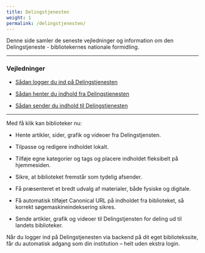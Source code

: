 ```yaml
---
title: Delingstjenesten
weight: 1
permalink: /delingstjenesten/
---
```



Denne side samler de seneste vejledninger og information om den Delingstjeneste - bibliotekernes nationale formidling.

---

### Vejledninger

- [Sådan logger du ind på Delingstjenesten](https://www.folkebibliotekernescms.dk/main/delingstjenesten/login-i-delingstjenesten/)

- [Sådan henter du indhold fra Delingstjenesten](https://www.folkebibliotekernescms.dk/main/delingstjenesten/import-af-indhold/)

-  [Sådan sender du indhold til Delingstjenesten](https://www.folkebibliotekernescms.dk/main/delingstjenesten/ekport-af-indhold/)

---


Med få klik kan biblioteker nu:

- Hente artikler, sider, grafik og videoer fra Delingstjensten.

- Tilpasse og redigere indholdet lokalt.

- Tilføje egne kategorier og tags og placere indholdet fleksibelt på hjemmesiden.

- Sikre, at biblioteket fremstår som tydelig afsender.

- Få præsenteret et bredt udvalg af materialer, både fysiske og digitale.

- Få automatisk tilføjet Canonical URL på indholdet fra biblioteket, så korrekt søgemaskineindeksering sikres.
  
- Sende artikler, grafik og videoer til Delingstjensten for deling ud til landets biblioteker.

Når du logger ind på Delingstjenesten via backend på dit eget bibliotekssite, får du automatisk adgang som din institution – helt uden ekstra login.

